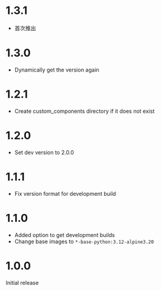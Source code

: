 # 1.3.1

- 首次推出

# 1.3.0

- Dynamically get the version again

# 1.2.1

- Create custom_components directory if it does not exist

# 1.2.0

- Set dev version to 2.0.0

# 1.1.1

- Fix version format for development build

# 1.1.0

- Added option to get development builds
- Change base images to `*-base-python:3.12-alpine3.20`

# 1.0.0

Initial release
